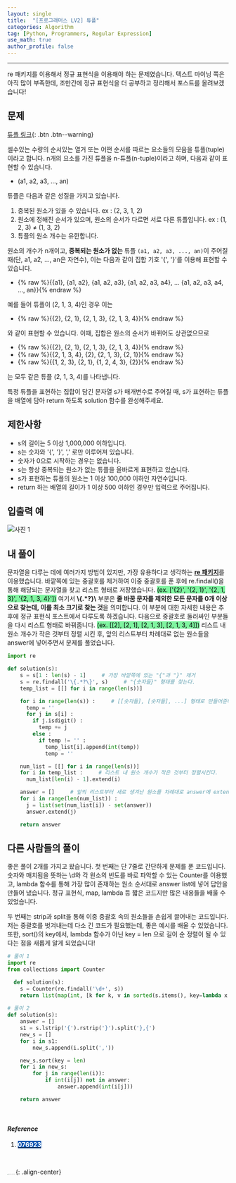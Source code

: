 ```yaml
---
layout: single
title:  "[프로그래머스 LV2] 튜플"
categories: Algorithm
tag: [Python, Programmers, Regular Expression]
use_math: true
author_profile: false
---
```

-----
re 패키지를 이용해서 정규 표현식을 이용해야 하는 문제였습니다. 텍스트 마이닝 쪽은 아직 많이 부족한데, 조만간에 정규 표현식을 더 공부하고 정리해서 포스트를 올려보겠습니다!

## 문제

[튜플 링크](https://school.programmers.co.kr/learn/courses/30/lessons/64065){: .btn .btn--warning}
<br>

셀수있는 수량의 순서있는 열거 또는 어떤 순서를 따르는 요소들의 모음을 튜플(tuple)이라고 합니다. n개의 요소를 가진 튜플을 n-튜플(n-tuple)이라고 하며, 다음과 같이 표현할 수 있습니다.

- (a1, a2, a3, ..., an)

튜플은 다음과 같은 성질을 가지고 있습니다.

1. 중복된 원소가 있을 수 있습니다. ex : (2, 3, 1, 2)
2. 원소에 정해진 순서가 있으며, 원소의 순서가 다르면 서로 다른 튜플입니다. ex : (1, 2, 3) ≠ (1, 3, 2)
3. 튜플의 원소 개수는 유한합니다.

원소의 개수가 n개이고, **중복되는 원소가 없는** 튜플 `(a1, a2, a3, ..., an)`이 주어질 때(단, a1, a2, ..., an은 자연수), 이는 다음과 같이 집합 기호 '{', '}'를 이용해 표현할 수 있습니다.

- {% raw %}{{a1}, {a1, a2}, {a1, a2, a3}, {a1, a2, a3, a4}, ... {a1, a2, a3, a4, ..., an}}{% endraw %}

예를 들어 튜플이 (2, 1, 3, 4)인 경우 이는

- {% raw %}{{2}, {2, 1}, {2, 1, 3}, {2, 1, 3, 4}}{% endraw %}

와 같이 표현할 수 있습니다. 이때, 집합은 원소의 순서가 바뀌어도 상관없으므로

- {% raw %}{{2}, {2, 1}, {2, 1, 3}, {2, 1, 3, 4}}{% endraw %}
- {% raw %}{{2, 1, 3, 4}, {2}, {2, 1, 3}, {2, 1}}{% endraw %}
- {% raw %}{{1, 2, 3}, {2, 1}, {1, 2, 4, 3}, {2}}{% endraw %}

는 모두 같은 튜플 (2, 1, 3, 4)를 나타냅니다.

특정 튜플을 표현하는 집합이 담긴 문자열 s가 매개변수로 주어질 때, s가 표현하는 튜플을 배열에 담아 return 하도록 solution 함수를 완성해주세요.

## 제한사항

- s의 길이는 5 이상 1,000,000 이하입니다.
- s는 숫자와 '{', '}', ',' 로만 이루어져 있습니다.
- 숫자가 0으로 시작하는 경우는 없습니다.
- s는 항상 중복되는 원소가 없는 튜플을 올바르게 표현하고 있습니다.
- s가 표현하는 튜플의 원소는 1 이상 100,000 이하인 자연수입니다.
- return 하는 배열의 길이가 1 이상 500 이하인 경우만 입력으로 주어집니다.

## 입출력 예

![사진 1](https://user-images.githubusercontent.com/37182279/221185513-2626ecb8-cb5d-482c-bd89-fe9f88759bf0.PNG)

## 내 풀이

문자열을 다루는 데에 여러가지 방법이 있지만, 가장 유용하다고 생각하는 <u><b>re 패키지</b></u>를 이용했습니다. 바깥쪽에 있는 중괄호를 제거하여 이중 중괄호를 푼 후에 re.findall()을 통해 해당되는 문자열을 찾고 리스트 형태로 저장했습니다. <mark style='background-color: #7ff5a0'>(ex. ['{2}', '{2, 1}', '{2, 1, 3}', '{2, 1, 3, 4}'])</mark> 여기서 <b>\\{.*?}\\</b> 부분은 <b>줄 바꿈 문자를 제외한 모든 문자를 0개 이상으로 찾는데, 이를 최소 크기로 찾는 것</b>을 의미합니다. 이 부분에 대한 자세한 내용은 추후에 정규 표현식 포스트에서 다루도록 하겠습니다. 다음으로 중괄호로 둘러싸인 부분들을 다시 리스트 형태로 바꿔줍니다. <mark style='background-color: #7ff5a0'>(ex. [[2], [2, 1], [2, 1, 3], [2, 1, 3, 4]])</mark> 리스트 내 원소 개수가 작은 것부터 정렬 시킨 후, 앞의 리스트부터 차례대로 없는 원소들을 answer에 넣어주면서 문제를 풀었습니다.

```python
import re

def solution(s):
    s = s[1 : len(s) - 1]     # 가장 바깥쪽에 있는 "{"과 "}" 제거
    s = re.findall('\{.*?\}', s)     # "{숫자들}" 형태를 찾는다.
    temp_list = [[] for i in range(len(s))]

    for i in range(len(s)) :     # [[숫자들], [숫자들], ...] 형태로 만들어준다.
      temp = ''
      for j in s[i] :
        if j.isdigit() :
          temp += j
        else :
          if temp != '' :
            temp_list[i].append(int(temp))
            temp = ''

    num_list = [[] for i in range(len(s))]
    for i in temp_list :     # 리스트 내 원소 개수가 작은 것부터 정렬시킨다.
      num_list[len(i) - 1].extend(i)

    answer = []     # 앞의 리스트부터 새로 생겨난 원소를 차례대로 answer에 extend시킨다. 
    for i in range(len(num_list)) :
      j = list(set(num_list[i]) - set(answer))
      answer.extend(j)

    return answer
```

## 다른 사람들의 풀이

좋은 풀이 2개를 가지고 왔습니다. 첫 번째는 단 7줄로 간단하게 문제를 푼 코드입니다. 숫자와 매치됨을 뜻하는 \d와 각 원소의 빈도를 바로 파악할 수 있는 Counter를 이용했고, lambda 함수를 통해 가장 많이 존재하는 원소 순서대로 answer list에 넣어 답안을 만들어 냈습니다. 정규 표현식, map, lambda 등 짧은 코드지만 많은 내용들을 배울 수 있었습니다. <br>

두 번째는 strip과 split을 통해 이중 중괄호 속의 원소들을 손쉽게 끌어내는 코드입니다. 저는 중괄호를 벗겨내는데 다소 긴 코드가 필요했는데, 좋은 예시를 배울 수 있었습니다. 또한, sort()의 key에서, lambda 함수가 아닌 key = len 으로 길이 순 정렬이 될 수 있다는 점을 새롭게 알게 되었습니다!

```python
# 풀이 1
import re
from collections import Counter

  def solution(s):
    s = Counter(re.findall('\d+', s))
    return list(map(int, [k for k, v in sorted(s.items(), key=lambda x: x[1], reverse=True)]))
  
# 풀이 2
def solution(s):
    answer = []
    s1 = s.lstrip('{').rstrip('}').split('},{')
    new_s = []
    for i in s1:
        new_s.append(i.split(','))

    new_s.sort(key = len)
    for i in new_s:
        for j in range(len(i)):
            if int(i[j]) not in answer:
                answer.append(int(i[j]))

    return answer
```

<br>

#### *Reference*

1. <mark style='background-color: #0550ae'><b><a href='https://076923.github.io/posts/Python-44/'><font color="white">076923</font></a></b></mark>

<br>

<img src="https://user-images.githubusercontent.com/37182279/216820587-4617a62e-0565-47f1-9ead-f4cd367572a1.png" alt="DATA_100%_LOGO_LIGHT" style="zoom:10%">{: .align-center}

<br>

<br>



